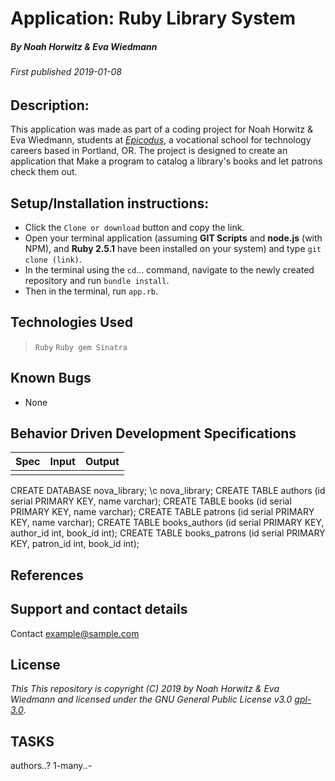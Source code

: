 # Application: **Ruby Library System**

##### By Noah Horwitz & Eva Wiedmann

###### _First published 2019-01-08_

## Description:
This application was made as part of a coding project for Noah Horwitz & Eva Wiedmann, students at _[Epicodus](http://www.epicodus.com)_, a vocational school for technology careers based in Portland, OR. The project is designed to create an application that Make a program to catalog a library's books and let patrons check them out.


<!-- This project is fully deployed on **Heroku** [here](https://make-a-word-foundation.herokuapp.com/) -->

## Setup/Installation instructions:
* Click the `Clone or download` button and copy the link.
* Open your terminal application (assuming **GIT Scripts** and **node.js** (with NPM), and **Ruby 2.5.1** have been installed on your system) and type `git clone (link)`.
* In the terminal using the `cd`... command, navigate to the newly created repository and run `bundle install`.
* Then in the terminal, run `app.rb`.


## Technologies Used
> `Ruby`
> `Ruby gem Sinatra`

## Known Bugs
* None

## Behavior Driven Development Specifications

|Spec|Input|Output|
|-|-|-|
||||


CREATE DATABASE nova_library;
\c nova_library;
CREATE TABLE authors (id serial PRIMARY KEY, name varchar);
CREATE TABLE books (id serial PRIMARY KEY, name varchar);
CREATE TABLE patrons (id serial PRIMARY KEY, name varchar);
CREATE TABLE books_authors (id serial PRIMARY KEY, author_id int, book_id int);
CREATE TABLE books_patrons (id serial PRIMARY KEY, patron_id int, book_id int);



## References

## Support and contact details
Contact [example@sample.com](mailto:example@sample.com)

## License
_This This repository is copyright (C) 2019 by Noah Horwitz & Eva Wiedmann and licensed under the GNU General Public License v3.0 [gpl-3.0](https://www.gnu.org/licenses/gpl-3.0.en.html)_.

## TASKS
authors..?
1-many..-
